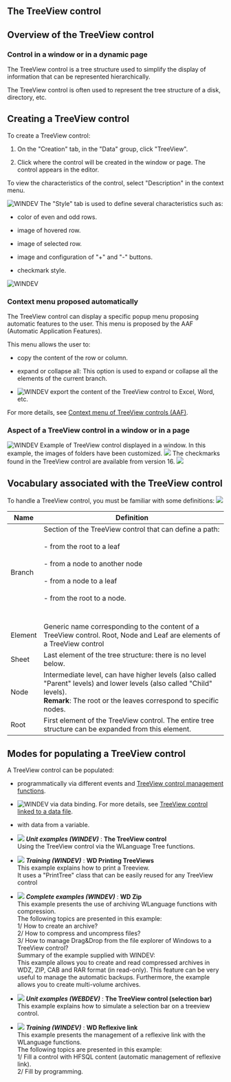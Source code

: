 


## The TreeView control
			



<a name="NOTE1"></a>
<a name="NOTE1_1"></a>


## Overview of the TreeView control
<a name="overview_the_treeview_control_ELTTEXTE000211"></a>


### Control in a window or in a dynamic page
<a name="control_window_dynamic_page_ELTPARAGRAPHE000011"></a>

The TreeView control is a tree structure used to simplify the display of information that can be represented hierarchically.

The TreeView control is often used to represent the tree structure of a disk, directory, etc.

<a name="NOTE2"></a>
<a name="NOTE2_1"></a>


## Creating a TreeView control
<a name="creating_treeview_control_ELTTEXTE000235"></a>
To create a TreeView control: 

1. On the "Creation" tab, in the "Data" group, click "TreeView".

2. Click where the control will be created in the window or page. The control appears in the editor.




To view the characteristics of the control, select "Description" in the context menu.

![WINDEV](https://doc.pcsoft.fr/ext/images/us/WD.png) The "Style" tab is used to define several characteristics such as: 

- color of even and odd rows.

- image of hovered row.

- image of selected row.

- image and configuration of "+" and "-" buttons.

- checkmark style.



<a name="NOTE2_2"></a>
![WINDEV](https://doc.pcsoft.fr/ext/images/us/WD.png) 

### Context menu proposed automatically
<a name="context_menu_proposed_automatically_ELTPARAGRAPHE000060"></a>

The TreeView control can display a specific popup menu proposing automatic features to the user. This menu is proposed by the AAF (Automatic Application Features). 

This menu allows the user to: 

- copy the content of the row or column. 

- expand or collapse all: This option is used to expand or collapse all the elements of the current branch. 

- ![WINDEV](https://doc.pcsoft.fr/ext/images/us/WD.png) export the content of the TreeView control to Excel, Word, etc. 




For more details, see [Context menu of TreeView controls (AAF)](../WDChamp/1013273.md). 
<a name="NOTE2_3"></a>


### Aspect of a TreeView control in a window or in a page
<a name="aspect_treeview_control_window_page_ELTPARAGRAPHE000082"></a>

![WINDEV](https://doc.pcsoft.fr/ext/images/us/WD.png) Example of TreeView control displayed in a window. In this example, the images of folders have been customized.
![](https://doc.pcsoft.fr/en-US/images/image.awp?langid=3&name=Arbre_WINDEV.Gif)
The checkmarks found in the TreeView control are available from version 16.
![](https://doc.pcsoft.fr/en-US/images/image.awp?langid=3&name=Champ_Arbre_WB%20-%20HC%20N%B0001.gif)


<a name="NOTE3"></a>
<a name="NOTE3_1"></a>


## Vocabulary associated with the TreeView control
<a name="vocabulary_associated_with_the_treeview_control_ELTTEXTE000271"></a>
To handle a TreeView control, you must be familiar with some definitions: ![](https://doc.pcsoft.fr/en-US/images/image.awp?langid=3&name=Arbre_Vocabulaire.gif)


| Name | Definition |
| --- | --- |
| Branch | Section of the TreeView control that can define a path:<br><br>- from the root to a leaf<br><br>- from a node to another node<br><br>- from a node to a leaf<br><br>- from the root to a node.<br><br><br> |
| Element | Generic name corresponding to the content of a TreeView control. Root, Node and Leaf are elements of a TreeView control |
| Sheet | Last element of the tree structure: there is no level below. |
| Node | Intermediate level, can have higher levels (also called "Parent" levels) and lower levels (also called "Child" levels). <br>**Remark**: The root or the leaves correspond to specific nodes. |
| Root | First element of the TreeView control. The entire tree structure can be expanded from this element. |



<a name="NOTE4"></a>
<a name="NOTE4_1"></a>


## Modes for populating a TreeView control
<a name="modes_for_populating_treeview_control_ELTTEXTE000295"></a>
A TreeView control can be populated: 

- programmatically via different events and [TreeView control management functions](../WDLang1/3018025.md). 

- ![WINDEV](https://doc.pcsoft.fr/ext/images/us/WD.png) via data binding. For more details, see [TreeView control linked to a data file](../WDChamp/1013126.md).

- with data from a variable. 





- ![](https://doc.pcsoft.fr/en-US/images/image.awp?langid=3&name=TheTreeViewcontrol.gif) ***Unit examples (WINDEV)*** : **The TreeView control** <br>Using the TreeView control via the WLanguage Tree functions.
- ![](https://doc.pcsoft.fr/en-US/images/image.awp?langid=3&name=WDPrintingTreeViews.gif) ***Training (WINDEV)*** : **WD Printing TreeViews** <br>This example explains how to print a Treeview. <br>It uses a "PrintTree" class that can be easily reused for any TreeView control
- ![](https://doc.pcsoft.fr/en-US/images/image.awp?langid=3&name=WDZip.gif) ***Complete examples (WINDEV)*** : **WD Zip** <br>This example presents the use of archiving WLanguage functions with compression.<br>The following topics are presented in this example:<br>1/ How to create an archive?<br>2/ How to compress and uncompress files?<br>3/ How to manage Drag&Drop from the file explorer of Windows to a TreeView control?<br>Summary of the example supplied with WINDEV:	<br>This example allows you to create and read compressed archives in WDZ, ZIP, CAB and RAR format (in read-only). This feature can be very useful to manage the automatic backups. Furthermore, the example allows you to create multi-volume archives.
- ![](https://doc.pcsoft.fr/en-US/images/image.awp?langid=3&name=TheTreeViewcontrol_selectionbar_.gif) ***Unit examples (WEBDEV)*** : **The TreeView control (selection bar)** <br>This example explains how to simulate a selection bar on a treeview control.
- ![](https://doc.pcsoft.fr/en-US/images/image.awp?langid=3&name=WDReflexivelink.gif) ***Training (WINDEV)*** : **WD Reflexive link** <br>This example presents the management of a reflexive link with the WLanguage functions.<br>The following topics are presented in this example:<br>1/ Fill a control with HFSQL content (automatic management of reflexive link).<br>2/ Fill by programming.


